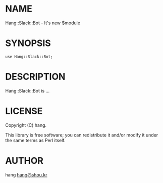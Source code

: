 # NAME

Hang::Slack::Bot - It's new $module

# SYNOPSIS

    use Hang::Slack::Bot;

# DESCRIPTION

Hang::Slack::Bot is ...

# LICENSE

Copyright (C) hang.

This library is free software; you can redistribute it and/or modify
it under the same terms as Perl itself.

# AUTHOR

hang <hang@shou.kr>
